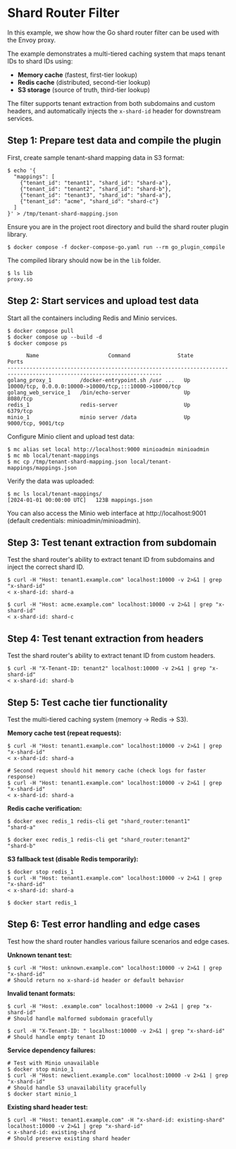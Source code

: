 # Shard Router Filter

In this example, we show how the Go shard router filter can be used with the Envoy
proxy.

The example demonstrates a multi-tiered caching system that maps tenant IDs to shard IDs using:
- **Memory cache** (fastest, first-tier lookup)
- **Redis cache** (distributed, second-tier lookup)
- **S3 storage** (source of truth, third-tier lookup)

The filter supports tenant extraction from both subdomains and custom headers, and automatically injects
the `x-shard-id` header for downstream services.

## Step 1: Prepare test data and compile the plugin

First, create sample tenant-shard mapping data in S3 format:

```console
$ echo '{
  "mappings": [
    {"tenant_id": "tenant1", "shard_id": "shard-a"},
    {"tenant_id": "tenant2", "shard_id": "shard-b"},
    {"tenant_id": "tenant3", "shard_id": "shard-a"},
    {"tenant_id": "acme", "shard_id": "shard-c"}
  ]
}' > /tmp/tenant-shard-mapping.json
```

Ensure you are in the project root directory and build the shard router plugin library.

```console
$ docker compose -f docker-compose-go.yaml run --rm go_plugin_compile
```

The compiled library should now be in the `lib` folder.

```console
$ ls lib
proxy.so
```

## Step 2: Start services and upload test data

Start all the containers including Redis and Minio services.

```console
$ docker compose pull
$ docker compose up --build -d
$ docker compose ps

      Name                      Command               State                          Ports
-----------------------------------------------------------------------------------------------------------------------
golang_proxy_1         /docker-entrypoint.sh /usr ...   Up      10000/tcp, 0.0.0.0:10000->10000/tcp,:::10000->10000/tcp
golang_web_service_1   /bin/echo-server                 Up      8080/tcp
redis_1                redis-server                     Up      6379/tcp
minio_1                minio server /data               Up      9000/tcp, 9001/tcp
```

Configure Minio client and upload test data:

```console
$ mc alias set local http://localhost:9000 minioadmin minioadmin
$ mc mb local/tenant-mappings
$ mc cp /tmp/tenant-shard-mapping.json local/tenant-mappings/mappings.json
```

Verify the data was uploaded:

```console
$ mc ls local/tenant-mappings/
[2024-01-01 00:00:00 UTC]   123B mappings.json
```

You can also access the Minio web interface at http://localhost:9001 (default credentials: minioadmin/minioadmin).

## Step 3: Test tenant extraction from subdomain

Test the shard router's ability to extract tenant ID from subdomains and inject the correct shard ID.

```console
$ curl -H "Host: tenant1.example.com" localhost:10000 -v 2>&1 | grep "x-shard-id"
< x-shard-id: shard-a

$ curl -H "Host: acme.example.com" localhost:10000 -v 2>&1 | grep "x-shard-id"
< x-shard-id: shard-c
```

## Step 4: Test tenant extraction from headers

Test the shard router's ability to extract tenant ID from custom headers.

```console
$ curl -H "X-Tenant-ID: tenant2" localhost:10000 -v 2>&1 | grep "x-shard-id"
< x-shard-id: shard-b
```

## Step 5: Test cache tier functionality

Test the multi-tiered caching system (memory → Redis → S3).

**Memory cache test (repeat requests):**

```console
$ curl -H "Host: tenant1.example.com" localhost:10000 -v 2>&1 | grep "x-shard-id"
< x-shard-id: shard-a

# Second request should hit memory cache (check logs for faster response)
$ curl -H "Host: tenant1.example.com" localhost:10000 -v 2>&1 | grep "x-shard-id"
< x-shard-id: shard-a
```

**Redis cache verification:**

```console
$ docker exec redis_1 redis-cli get "shard_router:tenant1"
"shard-a"

$ docker exec redis_1 redis-cli get "shard_router:tenant2"
"shard-b"
```

**S3 fallback test (disable Redis temporarily):**

```console
$ docker stop redis_1
$ curl -H "Host: tenant1.example.com" localhost:10000 -v 2>&1 | grep "x-shard-id"
< x-shard-id: shard-a

$ docker start redis_1
```

## Step 6: Test error handling and edge cases

Test how the shard router handles various failure scenarios and edge cases.

**Unknown tenant test:**

```console
$ curl -H "Host: unknown.example.com" localhost:10000 -v 2>&1 | grep "x-shard-id"
# Should return no x-shard-id header or default behavior
```

**Invalid tenant formats:**

```console
$ curl -H "Host: .example.com" localhost:10000 -v 2>&1 | grep "x-shard-id"
# Should handle malformed subdomain gracefully

$ curl -H "X-Tenant-ID: " localhost:10000 -v 2>&1 | grep "x-shard-id"
# Should handle empty tenant ID
```

**Service dependency failures:**

```console
# Test with Minio unavailable
$ docker stop minio_1
$ curl -H "Host: newclient.example.com" localhost:10000 -v 2>&1 | grep "x-shard-id"
# Should handle S3 unavailability gracefully
$ docker start minio_1
```

**Existing shard header test:**

```console
$ curl -H "Host: tenant1.example.com" -H "x-shard-id: existing-shard" localhost:10000 -v 2>&1 | grep "x-shard-id"
< x-shard-id: existing-shard
# Should preserve existing shard header
```

